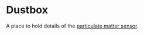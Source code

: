 # Dustbox

A place to hold details of the [particulate matter sensor](http://www.citizensense.net/sensors/particulate-matter-prototype/).
